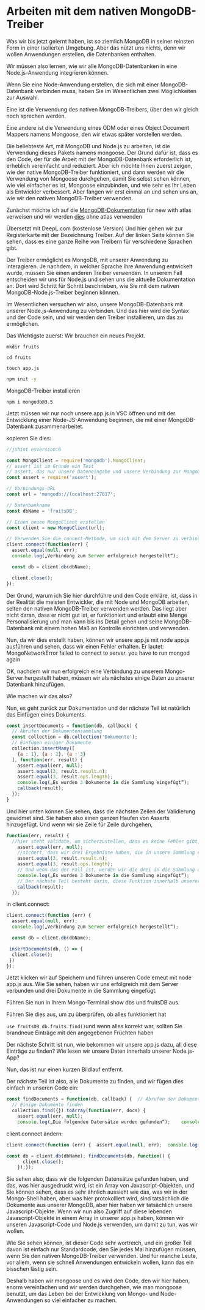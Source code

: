 # Arbeiten mit dem nativen MongoDB-Treiber

Was wir bis jetzt gelernt haben, ist so ziemlich MongoDB in seiner reinsten Form in einer isolierten Umgebung. Aber das nützt uns nichts, denn wir wollen Anwendungen erstellen, die Datenbanken enthalten.

Wir müssen also lernen, wie wir alle MongoDB-Datenbanken in eine Node.js-Anwendung integrieren können.

Wenn Sie eine Node-Anwendung erstellen, die sich mit einer MongoDB-Datenbank verbinden muss, haben Sie im Wesentlichen zwei Möglichkeiten zur Auswahl.

Eine ist die Verwendung des nativen MongoDB-Treibers, über den wir gleich noch sprechen werden.

Eine andere ist die Verwendung eines ODM oder eines Object Document Mappers namens Mongoose, den wir etwas später vorstellen werden.

Die beliebteste Art, mit MongoDB und Node.js zu arbeiten, ist die Verwendung dieses Pakets namens mongoose. Der Grund dafür ist, dass es den Code, der für die Arbeit mit der MongoDB-Datenbank erforderlich ist, erheblich vereinfacht und reduziert. Aber ich möchte Ihnen zuerst zeigen, wie der native MongoDB-Treiber funktioniert, und dann werden wir die Verwendung von Mongoose durchgehen, damit Sie selbst sehen können, wie viel einfacher es ist, Mongoose einzubinden, und wie sehr es Ihr Leben als Entwickler verbessert. Aber fangen wir erst einmal an und sehen uns an, wie wir den nativen MongoDB-Treiber verwenden.

Zunächst möchte ich auf die [MongoDB-Dokumentation](https://www.mongodb.com/docs/drivers/) für new with atlas verweisen und wir werden [dies](https://mongodb.github.io/node-mongodb-native/3.5/quick-start/quick-start/) ohne atlas verwenden

Übersetzt mit DeepL.com (kostenlose Version)
Und hier gehen wir zur Registerkarte mit der Bezeichnung Treiber. Auf der linken Seite können Sie sehen, dass es eine ganze Reihe von Treibern für verschiedene Sprachen gibt.

Der Treiber ermöglicht es MongoDB, mit unserer Anwendung zu interagieren. Je nachdem, in welcher Sprache Ihre Anwendung entwickelt wurde, müssen Sie einen anderen Treiber verwenden. In unserem Fall entscheiden wir uns für Node.js und sehen uns die aktuelle Dokumentation an. Dort wird Schritt für Schritt beschrieben, wie Sie mit dem nativen MongoDB-Node.js-Treiber beginnen können.

Im Wesentlichen versuchen wir also, unsere MongoDB-Datenbank mit unserer Node.js-Anwendung zu verbinden. Und das hier wird die Syntax und der Code sein, und wir werden den Treiber installieren, um das zu ermöglichen.

Das Wichtigste zuerst: Wir brauchen ein neues Projekt.

```
mkdir fruits
```

```
cd fruits
```

```
touch app.js
```

```bash
npm init -y
```

MongoDB-Treiber installieren

```
npm i mongodb@3.5
```

Jetzt müssen wir nur noch unsere app.js in VSC öffnen und mit der Entwicklung einer Node-JS-Anwendung beginnen, die mit einer MongoDB-Datenbank zusammenarbeitet.

kopieren Sie dies:
```js
//jshint esversion:6

const MongoClient = require('mongodb').MongoClient;
// assert ist im Grunde ein Test
// assert, das nur unsere Dateneingabe und unsere Verbindung zur MongoDB-Datenbank validiert.
const assert = require('assert');

// Verbindungs-URL
const url = 'mongodb://localhost:27017';

// Datenbankname
const dbName = 'fruitsDB';

// Einen neuen MongoClient erstellen
const client = new MongoClient(url);

// Verwenden Sie die connect-Methode, um sich mit dem Server zu verbinden
client.connect(function(err) {
  assert.equal(null, err);
  console.log(„Verbindung zum Server erfolgreich hergestellt“);

  const db = client.db(dbName);

  client.close();
});

```

Der Grund, warum ich Sie hier durchführe und den Code erkläre, ist, dass in der Realität die meisten Entwickler, die mit Node und MongoDB arbeiten, selten den nativen MongoDB-Treiber verwenden werden. Das liegt aber nicht daran, dass er nicht gut ist, er funktioniert und erlaubt eine Menge Personalisierung und man kann bis ins Detail gehen und seine MongoDB-Datenbank mit einem hohen Maß an Kontrolle einrichten und verwenden.

Nun, da wir dies erstellt haben, können wir unsere app.js mit node app.js ausführen und sehen, dass wir einen Fehler erhalten. Er lautet: MongoNetworkError failed to connect to server. you have to run mongod again

OK, nachdem wir nun erfolgreich eine Verbindung zu unserem Mongo-Server hergestellt haben, müssen wir als nächstes einige Daten zu unserer Datenbank hinzufügen.

Wie machen wir das also?

Nun, es geht zurück zur Dokumentation und der nächste Teil ist natürlich das Einfügen eines Dokuments.


```js
const insertDocuments = function(db, callback) {
  // Abrufen der Dokumentensammlung
  const collection = db.collection('Dokumente');
  // Einfügen einiger Dokumente
  collection.insertMany([
    {a : 1}, {a : 2}, {a : 3}
  ], function(err, result) {
    assert.equal(err, null);
    assert.equal(3, result.result.n);
    assert.equal(3, result.ops.length);
    console.log(„Es wurden 3 Dokumente in die Sammlung eingefügt“);
    callback(result);
  });
}
```

Und hier unten können Sie sehen, dass die nächsten Zeilen der Validierung gewidmet sind. Sie haben also einen ganzen Haufen von Asserts hinzugefügt. Und wenn wir sie Zeile für Zeile durchgehen,

```js
function(err, result) {
  //hier steht validate, um sicherzustellen, dass es keine Fehler gibt, wenn wir unser Dokument einfügen.
    assert.equal(err, null);
    //sichert, dass wir drei Ergebnisse haben, die in unsere Sammlung eingefügt werden. 
    assert.equal(3, result.result.n);
    assert.equal(3, result.ops.length);
    // Und wenn das der Fall ist, werden wir die drei in die Sammlung eingefügten Dokumente protokollieren. 
    console.log(„Es wurden 3 Dokumente in die Sammlung eingefügt“);
    // Der nächste Teil besteht darin, diese Funktion innerhalb unserer Funktion „Dokumente einfügen“ auszuführen, und der Client wird angezeigt.
    callback(result);
  });

```

in client.connect:

```js
client.connect(function (err) {
  assert.equal(null, err);
  console.log(„Verbindung zum Server erfolgreich hergestellt“);

  const db = client.db(dbName);

 insertDocuments(db, () => {
  client.close();
 })
});
```
Jetzt klicken wir auf Speichern und führen unseren Code erneut mit node app.js aus. Wie Sie sehen, haben wir uns erfolgreich mit dem Server verbunden und drei Dokumente in die Sammlung eingefügt.

Führen Sie nun in Ihrem Mongo-Terminal show dbs und fruitsDB aus.

Führen Sie dies aus, um zu überprüfen, ob alles funktioniert hat

```use fruitsDB db.fruits.find()```und wenn alles korrekt war, sollten Sie brandneue Einträge mit den angegebenen Früchten haben

Der nächste Schritt ist nun, wie bekommen wir unsere app.js dazu, all diese Einträge zu finden? Wie lesen wir unsere Daten innerhalb unserer Node.js-App?

Nun, das ist nur einen kurzen Bildlauf entfernt.

Der nächste Teil ist also, alle Dokumente zu finden, und wir fügen dies einfach in unseren Code ein:

```js
const findDocuments = function(db, callback) {  // Abrufen der Dokumentensammlung  const collection = db.collection('Dokumente');
  // Einige Dokumente finden
  collection.find({}).toArray(function(err, docs) {
    assert.equal(err, null);
    console.log(„Die folgenden Datensätze wurden gefunden“);    console.log(docs)    callback(docs);  });}
```

client.connect ändern:

```js
client.connect(function (err) {  assert.equal(null, err);  console.log(„Verbindung zum Server erfolgreich hergestellt“);

const db = client.db(dbName); findDocuments(db, function() {
      client.close();
    });});
```

Sie sehen also, dass wir die folgenden Datensätze gefunden haben, und das, was hier ausgedruckt wird, ist ein Array von Javascript-Objekten, und Sie können sehen, dass es sehr ähnlich aussieht wie das, was wir in der Mongo-Shell haben, aber was hier protokolliert wird, sind tatsächlich die Dokumente aus unserer MongoDB, aber hier haben wir tatsächlich unsere Javascript-Objekte. Wenn wir nun also Zugriff auf diese lebenden Javascript-Objekte in einem Array in unserer app.js haben, können wir unseren Javascript-Code und Node.js verwenden, um damit zu tun, was wir wollen.

Wie Sie sehen können, ist dieser Code sehr wortreich, und ein großer Teil davon ist einfach nur Standardcode, den Sie jedes Mal hinzufügen müssen, wenn Sie den nativen MongoDB-Treiber verwenden. Und für manche Leute, vor allem, wenn sie schnell Anwendungen entwickeln wollen, kann das ein bisschen lästig sein.

Deshalb haben wir mongoose und es wird den Code, den wir hier haben, enorm vereinfachen und wir werden durchgehen, wie man mongoose benutzt, um das Leben bei der Entwicklung von Mongo- und Node-Anwendungen so viel einfacher zu machen.